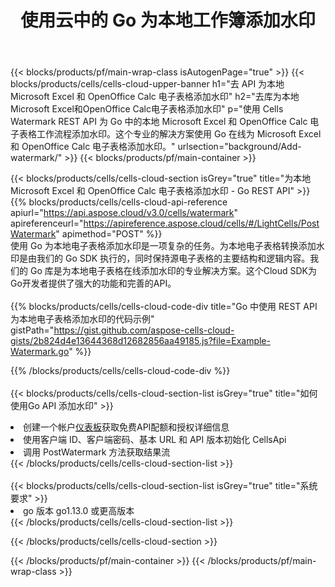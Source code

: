 ﻿---
title: 使用云中的 Go 为本地工作簿添加水印
description: 用于使用 Go 为 Microsoft Excel 和 OpenOffice Calc 添加水印的云 API 和 SDK。通过 Cells Cloud API SDK for Go 为本地电子表格添加水印。
url: /zh/go/background/add-watermark/
---
{{< blocks/products/pf/main-wrap-class isAutogenPage="true" >}}
{{< blocks/products/cells/cells-cloud-upper-banner h1="去 API 为本地 Microsoft Excel 和 OpenOffice Calc 电子表格添加水印" h2="去库为本地Microsoft Excel和OpenOffice Calc电子表格添加水印" p="使用 Cells Watermark REST API 为 Go 中的本地 Microsoft Excel 和 OpenOffice Calc 电子表格工作流程添加水印。这个专业的解决方案使用 Go 在线为 Microsoft Excel 和 OpenOffice Calc 电子表格添加水印。" urlsection="background/Add-watermark/" >}}
{{< blocks/products/pf/main-container >}}

{{< blocks/products/cells/cells-cloud-section isGrey="true" title="为本地 Microsoft Excel 和 OpenOffice Calc 电子表格添加水印 - Go REST API" >}}
{{% blocks/products/cells/cells-cloud-api-reference apiurl="https://api.aspose.cloud/v3.0/cells/watermark" apireferenceurl="https://apireference.aspose.cloud/cells/#/LightCells/PostWatermark" apimethod="POST" %}}
<br/>
使用 Go 为本地电子表格添加水印是一项复杂的任务。为本地电子表格转换添加水印是由我们的 Go SDK 执行的，同时保持源电子表格的主要结构和逻辑内容。我们的 Go 库是为本地电子表格在线添加水印的专业解决方案。这个Cloud SDK为Go开发者提供了强大的功能和完善的API。
<br/>
<br/>
{{% blocks/products/cells/cells-cloud-code-div title="Go 中使用 REST API 为本地电子表格添加水印的代码示例" gistPath="https://gist.github.com/aspose-cells-cloud-gists/2b824d4e13644368d12682856aa49185.js?file=Example-Watermark.go" %}}
  
{{% /blocks/products/cells/cells-cloud-code-div %}}
<br/>
<br/>
{{< blocks/products/cells/cells-cloud-section-list isGrey="true" title="如何使用Go API 添加水印" >}}
<li>创建一个帐户<a href="https://dashboard.aspose.cloud/">仪表板</a>获取免费API配额和授权详细信息</li>
<li>使用客户端 ID、客户端密码、基本 URL 和 API 版本初始化 CellsApi</li>
<li>调用 PostWatermark 方法获取结果流</li>
{{< /blocks/products/cells/cells-cloud-section-list >}}
<br/>
<br/>
{{< blocks/products/cells/cells-cloud-section-list isGrey="true" title="系统要求" >}}
<li>go 版本 go1.13.0 或更高版本</li>
{{< /blocks/products/cells/cells-cloud-section-list >}}

{{< /blocks/products/cells/cells-cloud-section >}}

{{< /blocks/products/pf/main-container >}}
{{< /blocks/products/pf/main-wrap-class >}}
